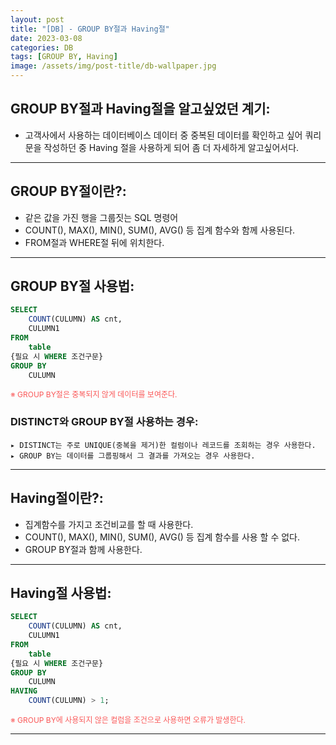 ```yaml
---
layout: post
title: "[DB] - GROUP BY절과 Having절"
date: 2023-03-08
categories: DB 
tags: [GROUP BY, Having]
image: /assets/img/post-title/db-wallpaper.jpg
---
```



## GROUP BY절과 Having절을 알고싶었던 계기:
- 고객사에서 사용하는 데이터베이스 데이터 중 중복된 데이터를 확인하고 싶어 쿼리문을 작성하던 중 Having 절을 사용하게 되어 좀 더 자세하게 알고싶어서다.

* * *

## GROUP BY절이란?:
- 같은 값을 가진 행을 그룹짓는 SQL 명령어
- COUNT(), MAX(), MIN(), SUM(), AVG() 등 집계 함수와 함께 사용된다.
- FROM절과 WHERE절 뒤에 위치한다.

* * *

## GROUP BY절 사용법:
```sql
SELECT
	COUNT(CULUMN) AS cnt,
	CULUMN1
FROM
	table
{필요 시 WHERE 조건구문}
GROUP BY
	CULUMN
```
<span style="color:#FA5858; font-size:12px">※ GROUP BY절은 중복되지 않게 데이터를 보여준다.</span>

### DISTINCT와 GROUP BY절 사용하는 경우:
```
▸ DISTINCT는 주로 UNIQUE(중복을 제거)한 컬럼이나 레코드를 조회하는 경우 사용한다.
▸ GROUP BY는 데이터를 그룹핑해서 그 결과를 가져오는 경우 사용한다.
```

* * *

## Having절이란?:
- 집계함수를 가지고 조건비교를 할 때 사용한다.
- COUNT(), MAX(), MIN(), SUM(), AVG() 등 집계 함수를 사용 할 수 없다.
- GROUP BY절과 함께 사용한다.

* * *

## Having절 사용법:
```sql
SELECT
	COUNT(CULUMN) AS cnt,
	CULUMN1
FROM
	table
{필요 시 WHERE 조건구문}
GROUP BY
	CULUMN
HAVING
	COUNT(CULUMN) > 1;
```
<span style="color:#FA5858; font-size:12px">※ GROUP BY에 사용되지 않은 컬럼을 조건으로 사용하면 오류가 발생한다.</span>

* * *
